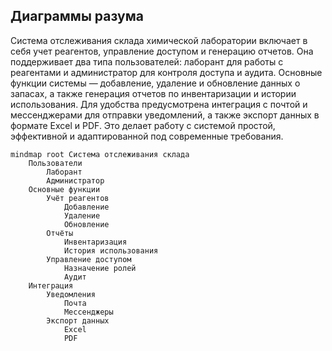 ## Диаграммы разума 
Система отслеживания склада химической лаборатории включает в себя учет реагентов, управление доступом и генерацию отчетов. Она поддерживает два типа пользователей: лаборант для работы с реагентами и администратор для контроля доступа и аудита. Основные функции системы — добавление, удаление и обновление данных о запасах, а также генерация отчетов по инвентаризации и истории использования. Для удобства предусмотрена интеграция с почтой и мессенджерами для отправки уведомлений, а также экспорт данных в формате Excel и PDF. Это делает работу с системой простой, эффективной и адаптированной под современные требования.
```mermaid
mindmap root Система отслеживания склада
    Пользователи
        Лаборант
        Администратор
    Основные функции
        Учёт реагентов
            Добавление
            Удаление
            Обновление
        Отчёты
            Инвентаризация
            История использования
        Управление доступом
            Назначение ролей
            Аудит
    Интеграция
        Уведомления
            Почта
            Мессенджеры
        Экспорт данных
            Excel
            PDF
